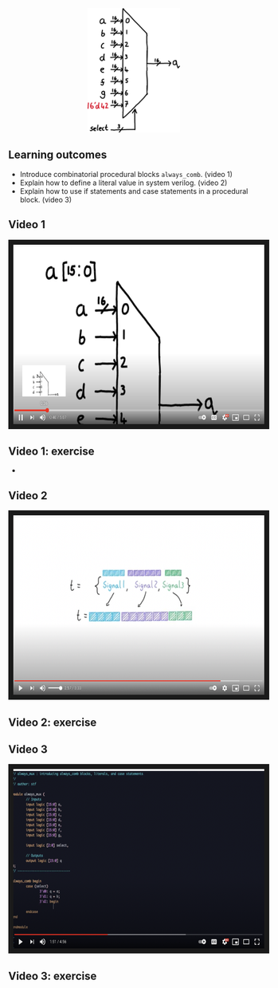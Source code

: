 <p align="center">
  <img height="250" src="misc/circuit.png" />
</p>

## Learning outcomes
* Introduce combinatorial procedural blocks ``always_comb``. (video 1)
* Explain how to define a literal value in system verilog. (video 2)
* Explain how to use if statements and case statements in a procedural block. (video 3)

## Video 1
<p align="center">
	<a href="http://www.youtube.com/watch?feature=player_embedded&v=xdUcyrSBPWk
	" target="_blank"><img src="misc/video1_thumb.png" 
	alt="Lesson Video" width="510" height="360" border="10" /></a>
</p>

## Video 1: exercise

*  

## Video 2
<p align="center">
	<a href="http://www.youtube.com/watch?feature=player_embedded&v=3n8KvPvERuo
	" target="_blank"><img src="misc/video2_thumb.png" 
	alt="Lesson Video" width="510" height="360" border="10" /></a>
</p>

## Video 2: exercise

## Video 3
<p align="center">
	<a href="http://www.youtube.com/watch?feature=player_embedded&v=KYga2d_1dnA
	" target="_blank"><img src="misc/video3_thumb.png" 
	alt="Lesson Video" width="510" height="360" border="10" /></a>
</p>

## Video 3: exercise

